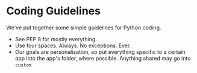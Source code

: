 Coding Guidelines
=================

We've put together some simple guidelines for Python coding.

* See PEP 8 for mostly everything.
* Use four spaces. Always. No exceptions. Ever.
* Our goals are personalization, so put everything specific to a certain app
  into the app's folder, where possible. Anything shared may go into `custom`

